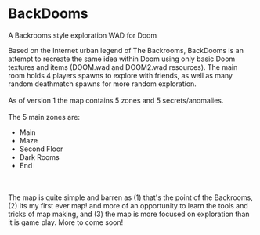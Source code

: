 # BackDooms
 A Backrooms style exploration WAD for Doom

Based on the Internet urban legend of The Backrooms, BackDooms is an attempt to recreate the same idea within Doom using only basic Doom textures and items (DOOM.wad and DOOM2.wad resources). The main room holds 4 players spawns to explore with friends, as well as many random deathmatch spawns for more random exploration.
<br>
<br>
As of version 1 the map contains 5 zones and 5 secrets/anomalies.
<br>
<br>
The 5 main zones are:
* Main
* Maze
* Second Floor
* Dark Rooms
* End
<br>
<br>
The map is quite simple and barren as (1) that's the point of the Backrooms, (2) Its my first ever map! and more of an opportunity to learn the tools and tricks of map making, and (3) the map is more focused on exploration than it is game play. More to come soon!
